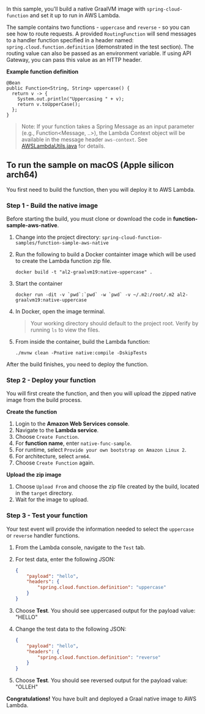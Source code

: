 In this sample, you'll build a native GraalVM image with `spring-cloud-function` and set it up to run in AWS Lambda.

The sample contains two functions - `uppercase` and `reverse` - so you can see how to route requests. A provided `RoutingFunction` will send messages to a handler function specified in a header named: `spring.cloud.function.definition` (demonstrated in the test section). The routing value can also be passed as an environment variable. If using API Gateway, you can pass this value as an HTTP header. 

**Example function definition**
```
@Bean
public Function<String, String> uppercase() {
  return v -> {
    System.out.println("Uppercasing " + v);
    return v.toUpperCase();
  };
}
```

> Note: If your function takes a Spring Message as an input parameter (e.g., Function<Message, ..>), the Lambda Context object will be available in the message header `aws-context`. See [AWSLambdaUtils.java](https://github.com/spring-cloud/spring-cloud-function/blob/main/spring-cloud-function-adapters/spring-cloud-function-adapter-aws/src/main/java/org/springframework/cloud/function/adapter/aws/AWSLambdaUtils.java#L67C44-L67C55) for details.


## To run the sample on macOS (Apple silicon arch64)

You first need to build the function, then you will deploy it to AWS Lambda.

### Step 1 - Build the native image

Before starting the build, you must clone or download the code in **function-sample-aws-native**.

1. Change into the project directory: `spring-cloud-function-samples/function-sample-aws-native`
2. Run the following to build a Docker containter image which will be used to create the Lambda function zip file. 
   ```
   docker build -t "al2-graalvm19:native-uppercase" .
   ```
3. Start the container
   ```
   docker run -dit -v `pwd`:`pwd` -w `pwd` -v ~/.m2:/root/.m2 al2-graalvm19:native-uppercase
   ```
4. In Docker, open the image terminal. 

   > Your working directory should default to the project root. Verify by running `ls` to view the files.

6. From inside the container, build the Lambda function:
   ```
   ./mvnw clean -Pnative native:compile -DskipTests
   ```

After the build finishes, you need to deploy the function.


### Step 2 - Deploy your function

You will first create the function, and then you will upload the zipped native image from the build process.

**Create the function**
1. Login to the **Amazon Web Services console**.
2. Navigate to the **Lambda service**.
3. Choose `Create Function`.
4. For **function name**, enter `native-func-sample`.
5. For runtime, select `Provide your own bootstrap on Amazon Linux 2`.
6. For architecture, select `arm64`.
7. Choose `Create Function` again.

**Upload the zip image**
1. Choose `Upload From` and choose the zip file created by the build, located in the `target` directory.
2. Wait for the image to upload.

### Step 3 - Test your function

Your test event will provide the information needed to select the `uppercase` or `reverse` handler functions.

1. From the Lambda console, navigate to the `Test` tab. 
2. For test data, enter the following JSON:
   ```JSON
   {
       "payload": "hello",
       "headers": {
           "spring.cloud.function.definition": "uppercase"
       }
   }
   ```
3. Choose **Test**.
   You should see uppercased output for the payload value: "HELLO" 

4. Change the test data to the following JSON:
   ```JSON
   {
       "payload": "hello",
       "headers": {
           "spring.cloud.function.definition": "reverse"
       }
   }
   ```
5. Choose **Test**.
   You should see reversed output for the payload value: "OLLEH" 


**Congratulations!** You have built and deployed a Graal native image to AWS Lambda.  
